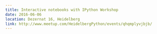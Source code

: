 ```yaml
---
title: Interactive notebooks with IPython Workshop
date: 2016-06-06
location: Dezernat 16, Heidelberg
link: http://www.meetup.com/HeidelbergPython/events/qhqmplyvjbjb/
---
```

